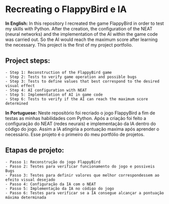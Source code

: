 # Recreating o FlappyBird e IA
**In English:**
In this repository I recreated the game FlappyBird in order to test my skills with Python.
After the creation, the configuration of the NEAT (neural networks) and the implementation of the AI ​​within the game code was carried out.
So the AI would reach the maximum score after learning the necessary.
This project is the first of my project portfolio.

## Project steps:
	- Step 1: Reconstruction of the FlappyBird game
	- Step 2: Tests to verify game operation and possible bugs
	- Step 3: Tests to define values that best correspond to the desired visual effect
	- Step 4: AI configuration with NEAT
	- Step 5: Implementation of AI in game code
	- Step 6: Tests to verify if the AI can reach the maximum score determined

**In Portuguese:**
Neste repositório foi recriado o jogo FlappyBird a fim de testas as minhas habilidades com Python. 
Após a criação foi feito a configuração do NEAT (redes neurais) e implementação da IA dentro do código do jogo. 
Assim a IA atingiria a pontuação maxima após aprender o necessário. 
Esse projeto é o primeiro do meu portfólio de projetos.

## Etapas de projeto:
	- Passo 1: Reconstrução do jogo FlappyBird
	- Passo 2: Testes para verificar funcionamento do jogo e possiveis Bugs
  	- Passo 3: Testes para definir valores que melhor correspondessem ao efeito visual desejado
	- Passo 4: Configuração da IA com o NEAT
	- Passo 5: Implementação da IA no código do jogo
	- Passo 6: Testes para verificar se a IA consegue alcançar a pontuação máxima determinada
